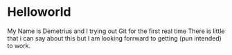 # Helloworld
My Name is Demetrius and I trying out Git for the first real time
There is little that i can say about this but I am looking forrward to getting (pun intended) to work. 
